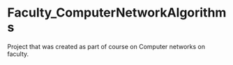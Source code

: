 # Faculty_ComputerNetworkAlgorithms
Project that was created as part of course on Computer networks on faculty.
